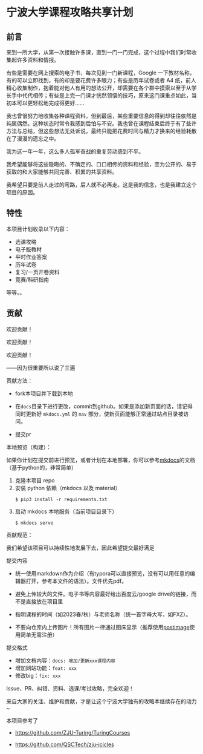 # 宁波大学课程攻略共享计划

## 前言

来到一所大学，从第一次接触许多课，直到一门一门完成，这个过程中我们时常收集起许多资料和情报。

有些是需要在网上搜索的电子书，每次见到一门新课程，Google 一下教材名称，有的可以立即找到，有的却是要花费许多眼力；有些是历年试卷或者 A4 纸，前人精心收集制作，抱着能对他人有用的想法公开，却需要在各个群中摸索以至于从学长手中代代相传；有些是上完一门课才恍然领悟的技巧，原来这门课重点如此，当初本可以更轻松地完成得更好……

我也曾很努力地收集各种课程资料，但到最后，某些重要信息的得到却往往依然是纯属偶然。这种状态时常令我感到后怕与不安。我也曾在课程结束后终于有了些许方法与总结，但这些想法无处诉说，最终只能把花费时间与精力才换来的经验耗散在了漫漫的遗忘之中。

我为这一年一年，这么多人孤军奋战的重复劳动感到不平。

我希望能够将这些隐晦的、不确定的、口口相传的资料和经验，变为公开的、易于获取的和大家能够共同完善、积累的共享资料。

我希望只要是前人走过的弯路，后人就不必再走。这是我的信念，也是我建立这个项目的原因。

## 特性
本项目计划收录以下内容：

 - 选课攻略
 - 电子版教材
 - 平时作业答案
 - 历年试卷
 - 复习/一页开卷资料
 - 竞赛/科研指南

 等等。。


## 贡献
欢迎贡献！

欢迎贡献！

欢迎贡献！

——因为很重要所以说了三遍


贡献方法：

 - fork本项目并下载到本地

 - 在`docs`目录下进行更改，commit到github。如果是添加新页面的话，请记得同时更新好 `mkdocs.yml` 的 `nav` 部分，使新页面能够正常通过站点目录被访问。

 - 提交pr


本地预览（构建）：

如果你计划在提交前进行预览，或者计划在本地部署，你可以参考[mkdocs](https://www.mkdocs.org/)的文档（基于python的，非常简单）

1. 克隆本项目 repo
2. 安装 python 依赖（mkdocs 以及 material）
    ```shell
    $ pip3 install -r requirements.txt
    ```
3. 启动 mkdocs 本地服务（当前项目目录下）
    ```shell
    $ mkdocs serve
    ```

贡献规范：

我们希望该项目可以持续性地发展下去，因此希望提交最好满足

提交内容

 - 统一使用markdown作为介绍（有typora可以直接预览，没有可以用任意的编辑器打开，参考本文件的语法）。文件优先pdf。

 - 避免上传较大的文件。电子书等内容最好给出百度云/google drive的链接，而不是直接放在项目里

 - 指明课程的时间（如2023春/秋）与老师名称（统一首字母大写，如FXZ）。

 - 不要向仓库内上传图片！所有图片一律通过图床显示（推荐使用[postimage](https://postimages.org/)使用简单无需注册）


提交格式

 - 增加文档内容：`docs: 增加/更新xxx课程内容`
 - 增加网站功能：`feat: xxx`
 - 修改big：`fix: xxx`

Issue、PR、纠错、资料、选课/考试攻略，完全欢迎！

来自大家的关注、维护和贡献，才是让这个宁波大学独有的攻略本继续存在的动力~


本项目参考了

 - https://github.com/ZJU-Turing/TuringCourses

 - https://github.com/QSCTech/zju-icicles













